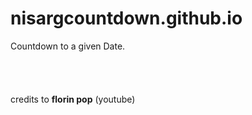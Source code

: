 # nisargcountdown.github.io
Countdown to a given Date.
</br>
</br>
</br>
</br>
</br>
credits to <strong>florin pop</strong> (youtube)

